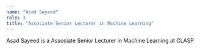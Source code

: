 ```yaml
---
name: "Asad Sayeed"
role: 3 
title: "Associate Senior Lecturer in Machine Learning"
---
```

Asad Sayeed is a Associate Senior Lecturer in Machine Learning at CLASP
